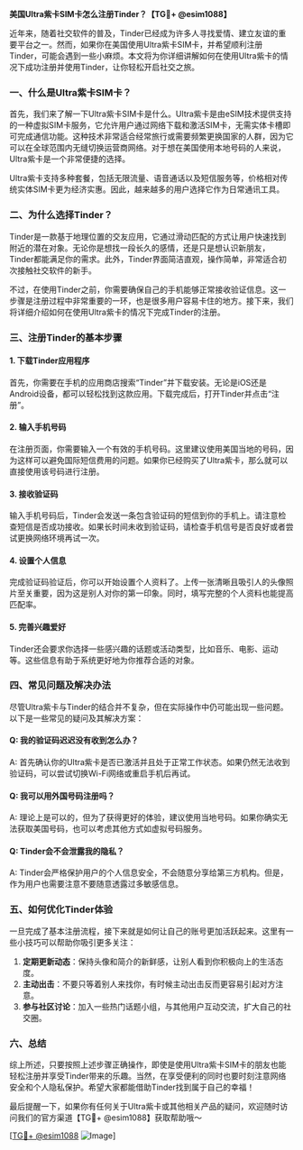 **美国Ultra紫卡SIM卡怎么注册Tinder？【TG💪+ @esim1088】**

近年来，随着社交软件的普及，Tinder已经成为许多人寻找爱情、建立友谊的重要平台之一。然而，如果你在美国使用Ultra紫卡SIM卡，并希望顺利注册Tinder，可能会遇到一些小麻烦。本文将为你详细讲解如何在使用Ultra紫卡的情况下成功注册并使用Tinder，让你轻松开启社交之旅。

### **一、什么是Ultra紫卡SIM卡？**

首先，我们来了解一下Ultra紫卡SIM卡是什么。Ultra紫卡是由eSIM技术提供支持的一种虚拟SIM卡服务，它允许用户通过网络下载和激活SIM卡，无需实体卡槽即可完成通信功能。这种技术非常适合经常旅行或需要频繁更换国家的人群，因为它可以在全球范围内无缝切换运营商网络。对于想在美国使用本地号码的人来说，Ultra紫卡是一个非常便捷的选择。

Ultra紫卡支持多种套餐，包括无限流量、语音通话以及短信服务等，价格相对传统实体SIM卡更为经济实惠。因此，越来越多的用户选择它作为日常通讯工具。

### **二、为什么选择Tinder？**

Tinder是一款基于地理位置的交友应用，它通过滑动匹配的方式让用户快速找到附近的潜在对象。无论你是想找一段长久的感情，还是只是想认识新朋友，Tinder都能满足你的需求。此外，Tinder界面简洁直观，操作简单，非常适合初次接触社交软件的新手。

不过，在使用Tinder之前，你需要确保自己的手机能够正常接收验证信息。这一步骤是注册过程中非常重要的一环，也是很多用户容易卡住的地方。接下来，我们将详细介绍如何在使用Ultra紫卡的情况下完成Tinder的注册。

### **三、注册Tinder的基本步骤**

#### **1. 下载Tinder应用程序**

首先，你需要在手机的应用商店搜索“Tinder”并下载安装。无论是iOS还是Android设备，都可以轻松找到这款应用。下载完成后，打开Tinder并点击“注册”。

#### **2. 输入手机号码**

在注册页面，你需要输入一个有效的手机号码。这里建议使用美国当地的号码，因为这样可以避免国际短信费用的问题。如果你已经购买了Ultra紫卡，那么就可以直接使用该号码进行注册。

#### **3. 接收验证码**

输入手机号码后，Tinder会发送一条包含验证码的短信到你的手机上。请注意检查短信是否成功接收。如果长时间未收到验证码，请检查手机信号是否良好或者尝试更换网络环境再试一次。

#### **4. 设置个人信息**

完成验证码验证后，你可以开始设置个人资料了。上传一张清晰且吸引人的头像照片至关重要，因为这是别人对你的第一印象。同时，填写完整的个人资料也能提高匹配率。

#### **5. 完善兴趣爱好**

Tinder还会要求你选择一些感兴趣的话题或活动类型，比如音乐、电影、运动等。这些信息有助于系统更好地为你推荐合适的对象。

### **四、常见问题及解决办法**

尽管Ultra紫卡与Tinder的结合并不复杂，但在实际操作中仍可能出现一些问题。以下是一些常见的疑问及其解决方案：

#### **Q: 我的验证码迟迟没有收到怎么办？**
A: 首先确认你的Ultra紫卡是否已激活并且处于正常工作状态。如果仍然无法收到验证码，可以尝试切换Wi-Fi网络或重启手机后再试。

#### **Q: 我可以用外国号码注册吗？**
A: 理论上是可以的，但为了获得更好的体验，建议使用当地号码。如果你确实无法获取美国号码，也可以考虑其他方式如虚拟号码服务。

#### **Q: Tinder会不会泄露我的隐私？**
A: Tinder会严格保护用户的个人信息安全，不会随意分享给第三方机构。但是，作为用户也需要注意不要随意透露过多敏感信息。

### **五、如何优化Tinder体验**

一旦完成了基本注册流程，接下来就是如何让自己的账号更加活跃起来。这里有一些小技巧可以帮助你吸引更多关注：

1. **定期更新动态**：保持头像和简介的新鲜感，让别人看到你积极向上的生活态度。
2. **主动出击**：不要只等着别人来找你，有时候主动出击反而更容易引起对方注意。
3. **参与社区讨论**：加入一些热门话题小组，与其他用户互动交流，扩大自己的社交圈。

### **六、总结**

综上所述，只要按照上述步骤正确操作，即使是使用Ultra紫卡SIM卡的朋友也能轻松注册并享受Tinder带来的乐趣。当然，在享受便利的同时也要时刻注意网络安全和个人隐私保护。希望大家都能借助Tinder找到属于自己的幸福！

最后提醒一下，如果你有任何关于Ultra紫卡或其他相关产品的疑问，欢迎随时访问我们的官方渠道【TG💪+ @esim1088】获取帮助哦～ 

[[TG💪+ @esim1088](https://t.me/s/esim1088) ![Image](https://i.postimg.cc/4NQfJmqS/Snipaste-2025-05-13-00-14-12.png)]